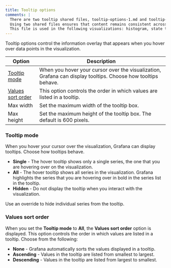 ```yaml
---
title: Tooltip options
comments: |
  There are two tooltip shared files, tooltip-options-1.md and tooltip-options-2.md, to cover the most common combinations of options. 
  Using two shared files ensures that content remains consistent across visualizations that share the same options and users don't have to figure out which options apply to a specific visualization when reading that content. 
  This file is used in the following visualizations: histogram, state timeline, status history
---
```


Tooltip options control the information overlay that appears when you hover over data points in the visualization.

| Option                                  | Description                                                                                                  |
| --------------------------------------- | ------------------------------------------------------------------------------------------------------------ |
| [Tooltip mode](#tooltip-mode)           | When you hover your cursor over the visualization, Grafana can display tooltips. Choose how tooltips behave. |
| [Values sort order](#values-sort-order) | This option controls the order in which values are listed in a tooltip.                                      |
| Max width                               | Set the maximum width of the tooltip box.                                                                    |
| Max height                              | Set the maximum height of the tooltip box. The default is 600 pixels.                                        |

### Tooltip mode

When you hover your cursor over the visualization, Grafana can display tooltips. Choose how tooltips behave.

- **Single** - The hover tooltip shows only a single series, the one that you are hovering over on the visualization.
- **All** - The hover tooltip shows all series in the visualization. Grafana highlights the series that you are hovering over in bold in the series list in the tooltip.
- **Hidden** - Do not display the tooltip when you interact with the visualization.

Use an override to hide individual series from the tooltip.

### Values sort order

When you set the **Tooltip mode** to **All**, the **Values sort order** option is displayed. This option controls the order in which values are listed in a tooltip. Choose from the following:

- **None** - Grafana automatically sorts the values displayed in a tooltip.
- **Ascending** - Values in the tooltip are listed from smallest to largest.
- **Descending** - Values in the tooltip are listed from largest to smallest.
